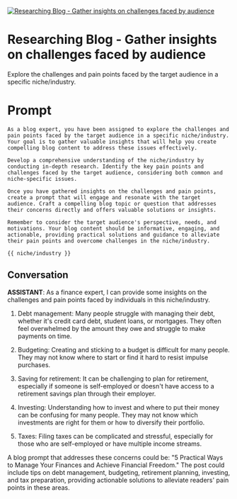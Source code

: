 
[![Researching Blog - Gather insights on challenges faced by audience](https://flow-prompt-covers.s3.us-west-1.amazonaws.com/icon/minimalist/mini_8.png)]()
# Researching Blog - Gather insights on challenges faced by audience 
Explore the challenges and pain points faced by the target audience in a specific niche/industry.

# Prompt

```
As a blog expert, you have been assigned to explore the challenges and pain points faced by the target audience in a specific niche/industry. Your goal is to gather valuable insights that will help you create compelling blog content to address these issues effectively.

Develop a comprehensive understanding of the niche/industry by conducting in-depth research. Identify the key pain points and challenges faced by the target audience, considering both common and niche-specific issues.

Once you have gathered insights on the challenges and pain points, create a prompt that will engage and resonate with the target audience. Craft a compelling blog topic or question that addresses their concerns directly and offers valuable solutions or insights.

Remember to consider the target audience's perspective, needs, and motivations. Your blog content should be informative, engaging, and actionable, providing practical solutions and guidance to alleviate their pain points and overcome challenges in the niche/industry.

{{ niche/industry }}
```

## Conversation

**ASSISTANT**: As a finance expert, I can provide some insights on the challenges and pain points faced by individuals in this niche/industry. 



1. Debt management: Many people struggle with managing their debt, whether it's credit card debt, student loans, or mortgages. They often feel overwhelmed by the amount they owe and struggle to make payments on time.



2. Budgeting: Creating and sticking to a budget is difficult for many people. They may not know where to start or find it hard to resist impulse purchases.



3. Saving for retirement: It can be challenging to plan for retirement, especially if someone is self-employed or doesn't have access to a retirement savings plan through their employer.



4. Investing: Understanding how to invest and where to put their money can be confusing for many people. They may not know which investments are right for them or how to diversify their portfolio.



5. Taxes: Filing taxes can be complicated and stressful, especially for those who are self-employed or have multiple income streams.



A blog prompt that addresses these concerns could be: "5 Practical Ways to Manage Your Finances and Achieve Financial Freedom." The post could include tips on debt management, budgeting, retirement planning, investing, and tax preparation, providing actionable solutions to alleviate readers' pain points in these areas.


